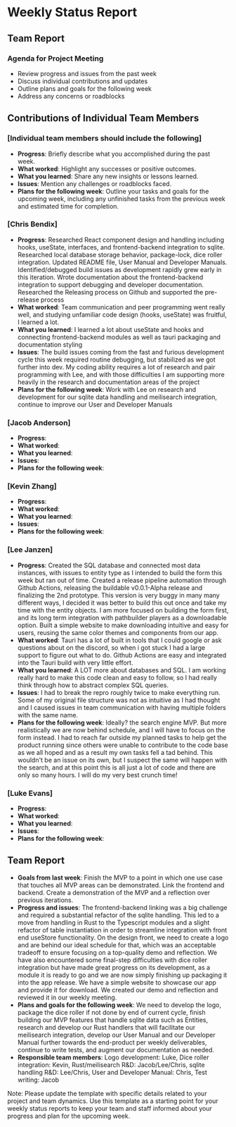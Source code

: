 # Weekly Status Report

## Team Report

### Agenda for Project Meeting

- Review progress and issues from the past week
- Discuss individual contributions and updates
- Outline plans and goals for the following week
- Address any concerns or roadblocks

## Contributions of Individual Team Members

### [Individual team members should include the following]

- **Progress**: Briefly describe what you accomplished during the past week.
- **What worked**: Highlight any successes or positive outcomes.
- **What you learned**: Share any new insights or lessons learned.
- **Issues**: Mention any challenges or roadblocks faced.
- **Plans for the following week**: Outline your tasks and goals for the upcoming week, including any unfinished tasks from the previous week and estimated time for completion.

### [Chris Bendix]

- **Progress**: Researched React component design and handling including hooks, useState, interfaces, and frontend-backend integration to sqlite. Researched local database storage behavior, package-lock, dice roller integration. Updated README file, User Manual and Developer Manuals. Identified/debugged build issues as development rapidly grew early in this iteration. Wrote documentation about the frontend-backend integration to support debugging and developer documentation. Researched the Releasing process on Github and supported the pre-release process
- **What worked**: Team communication and peer programming went really well, and studying unfamiliar code design (hooks, useState) was fruitful, I learned a lot. 
- **What you learned**: I learned a lot about useState and hooks and connecting frontend-backend modules as well as tauri packaging and documentation styling
- **Issues**: The build issues coming from the fast and furious development cycle this week required routine debugging, but stabilized as we got further into dev. My coding ability requires a lot of research and pair programming with Lee, and with those difficulties I am supporting more heavily in the research and documentation areas of the project
- **Plans for the following week**: Work with Lee on research and development for our sqlite data handling and meilisearch integration, continue to improve our User and Developer Manuals 

### [Jacob Anderson]

- **Progress**:
- **What worked**:
- **What you learned**:
- **Issues**:
- **Plans for the following week**:

### [Kevin Zhang]

- **Progress**:
- **What worked**:
- **What you learned**:
- **Issues**:
- **Plans for the following week**:

### [Lee Janzen]

- **Progress**: Created the SQL database and connected most data instances, with issues to entity type as I intended to build the form this week but ran out of time. Created a release pipeline automation through Github Actions, releasing the buildable v0.0.1-Alpha release and finalizing the 2nd prototype. This version is very buggy in many many different ways, I decided it was better to build this out once and take my time with the entity objects. I am more focused on building the form first, and its long term integration with pathbuilder players as a downloadable option. Built a simple website to make downloading intuitive and easy for users, reusing the same color themes and components from our app.
- **What worked**: Tauri has a lot of built in tools that I could google or ask questions about on the discord, so when i got stuck I had a large support to figure out what to do. Github Actions are easy and integrated into the Tauri build with very little effort.
- **What you learned**: A LOT more about databases and SQL. I am working really hard to make this code clean and easy to follow, so I had really think through how to abstract complex SQL queries.
- **Issues**: I had to break the repro roughly twice to make everything run. Some of my original file structure was not as intuitive as I had thought and I caused issues in team communication with having multiple folders with the same name.
- **Plans for the following week**: Ideally? the search engine MVP. But more realistically we are now behind schedule, and I will have to focus on the form instead. I had to reach far outside my planned tasks to help get the product running since others were unable to contribute to the code base as we all hoped and as a result my own tasks fell a tad behind. This wouldn't be an issue on its own, but I suspect the same will happen with the search, and at this point this is all just a lot of code and there are only so many hours. I will do my very best crunch time!

### [Luke Evans]

- **Progress**:
- **What worked**:
- **What you learned**:
- **Issues**:
- **Plans for the following week**:

## Team Report

- **Goals from last week**: Finish the MVP to a point in which one use case that touches all MVP areas can be demonstrated. Link the frontend and backend. Create a demonstration of the MVP and a reflection over previous iterations. 
- **Progress and issues**: The frontend-backend linking was a big challenge and required a substantial refactor of the sqlite handling. This led to a move from handling in Rust to the Typescript modules and a slight refactor of table instantiation in order to streamline integration with front end useStore functionality. On the design front, we need to create a logo and are behind our ideal schedule for that, which was an acceptable tradeoff to ensure focusing on a top-quality demo and reflection. We have also encountered some final-step difficulties with dice roller integration but have made great progress on its development, as a module it is ready to go and we are now simply finishing up packaging it into the app release. We have a simple website to showcase our app and provide it for download. We created our demo and reflection and reviewed it in our weekly meeting.
- **Plans and goals for the following week**: We need to develop the logo, package the dice roller if not done by end of current cycle, finish building our MVP features that handle sqlite data such as Entities, research and develop our Rust handlers that will facilitate our meilisearch integration, develop our User Manual and our Developer Manual further towards the end-product per weekly deliverables, continue to write tests, and augment our documentation as needed.  
- **Responsible team members**: Logo development: Luke, Dice roller integration: Kevin, Rust/meilisearch R&D: Jacob/Lee/Chris, sqlite handling R&D: Lee/Chris, User and Developer Manual: Chris, Test writing: Jacob 

Note: Please update the template with specific details related to your project and team dynamics. Use this template as a starting point for your weekly status reports to keep your team and staff informed about your progress and plan for the upcoming week.

